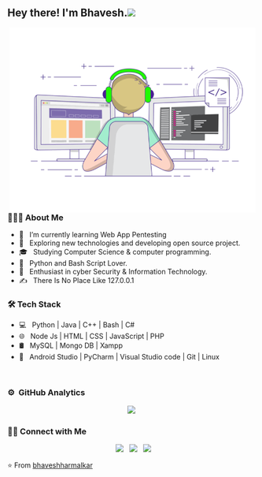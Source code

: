 <h2> Hey there! I'm Bhavesh.<img src="https://raw.githubusercontent.com/syedareehaquasar/syedareehaquasar/master/gifs/Hi.gif" width="30px"></h2>
<img align="right" alt="GIF" src="https://raw.githubusercontent.com/devSouvik/devSouvik/master/gif3.gif" width="500"/>

<h3> 👨🏻‍💻 About Me </h3>

- 🔭 &nbsp; I’m currently learning Web App Pentesting
- 🤔 &nbsp; Exploring new technologies and developing open source project.
- 🎓 &nbsp; Studying Computer Science & computer programming.
- 💼 &nbsp; Python and Bash Script Lover.
- 🌱 &nbsp; Enthusiast in cyber Security & Information Technology.
- ✍️ &nbsp; There Is No Place Like 127.0.0.1 

<h3>🛠 Tech Stack</h3>

- 💻 &nbsp; Python | Java | C++ | Bash | C#  
- 🌐 &nbsp; Node Js | HTML | CSS | JavaScript | PHP 
- 🛢 &nbsp; MySQL | Mongo DB | Xampp
- 🔧 &nbsp; Android Studio | PyCharm | Visual Studio code | Git | Linux
<!-- 
[![Top Langs](https://github-readme-stats.vercel.app/api/top-langs/?username=bhaveshharmalkar&layout=compact&text_color=daf7dc&bg_color=151515)](https://github.com/bhaveshharmakar/github-readme-stats) -->
<br/>

### ⚙️ &nbsp;GitHub Analytics

<p align = "center">
 <img src = "https://github-readme-stats.vercel.app/api?username=bhaveshharmalkar&show_icons=true&theme=dark" width = 450 />
<!--  <img src = "https://github-readme-streak-stats.herokuapp.com/?user=bhaveshharmalkar&theme=dark&hide_border=true" width = 500 /> -->
<!--  <img src="https://github-readme-stats.vercel.app/api/top-langs/?username=bhaveshharmalkar&theme=dark&hide_border=true" margin-left = 10px />  -->
</p>

<h3> 🤝🏻 Connect with Me </h3>

<p align="center">
&nbsp; <a href="https://twitter.com/bhavesharmalkar" target="_blank" rel="noopener noreferrer"><img src="https://img.icons8.com/plasticine/100/000000/twitter.png" width="50" /></a>  
&nbsp; <a href="https://www.instagram.com/bhaveshharmalkar/" target="_blank" rel="noopener noreferrer"><img src="https://img.icons8.com/plasticine/100/000000/instagram-new.png" width="50" /></a>  
&nbsp; <a href="mailto:bhaveshharmalkar28@gmail.com" target="_blank" rel="noopener noreferrer"><img src="https://img.icons8.com/plasticine/100/000000/gmail.png"  width="50" /></a>
</p>

⭐️ From [bhaveshharmalkar](https://github.com/bhaveshharmalkar)


